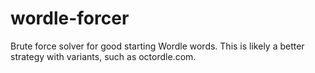# wordle-forcer
Brute force solver for good starting Wordle words. This is likely a better strategy with variants, such as octordle.com.

